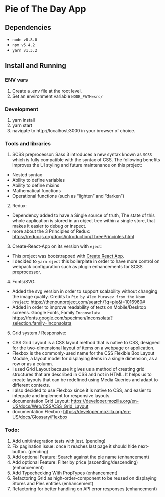 # Pie of The Day App

## Dependencies

* `node v8.8.0`
* `npm v5.4.2`
* `yarn v1.3.2`

## Install and Running

### ENV vars

1. Create a .env file at the root level.
2. Set an environment variable `NODE_PATH=src/`


### Development

1. yarn install
2. yarn start
3. navigate to http://localhost:3000 in your browser of choice.


### Tools and libraries

1. SCSS preprocessor: Sass 3 introduces a new syntax known as `SCSS` which is fully compatible with the syntax of CSS. The following benefits improves the UI styling and future maintenance on this project:
  - Nested syntax
  - Ability to define variables
  - Ability to define mixins
  - Mathematical functions
  - Operational functions (such as “lighten” and “darken”)

2. Redux:
  - Dependency added to have a Single source of truth, The state of this whole application is stored in an object tree within a single store, that makes it easier to debug or inspect.
  - more about the 3 Principles of Redux: https://redux.js.org/docs/introduction/ThreePrinciples.html

3. Create-React-App on its version with `eject`:
  - This project was bootstrapped with [Create React App](https://github.com/facebookincubator/create-react-app).
  - I decided to `yarn eject` this boilerplate in order to have more control on webpack configuration such as plugin enhancements for SCSS preprocessor.

4. Fonts/SVG:  
  -  Added the svg version in order to support scalability without changing the image quality. Credits to `Pie by Alex Muravev from the Noun Project`: https://thenounproject.com/search/?q=pie&i=1016960#
  - Added in order to improve readability of texts on Mobile/Desktop screens. Google Fonts, Family `Inconsolata`  https://fonts.google.com/specimen/Inconsolata?selection.family=Inconsolata

5. Grid system / Responsive:
  - CSS Grid Layout is a CSS layout method that is native to CSS, designed for the two-dimensional layout of items on a webpage or application.
  - Flexbox is the commonly-used name for the CSS Flexible Box Layout Module, a layout model for displaying items in a single dimension, as a row or as a column.
  - I used Grid Layout because it gives us a method of creating grid structures that are described in CSS and not in HTML. It helps us to create layouts that can be redefined using Media Queries and adapt to different contexts.
  - I also decided to use Flexbox since it is native to CSS, and easier to integrate and implement for responsive layouts.
  - documentation Grid Layout: https://developer.mozilla.org/en-US/docs/Web/CSS/CSS_Grid_Layout
  - documentation Flexbox: https://developer.mozilla.org/en-US/docs/Glossary/Flexbox


### Todo:

1. Add unit/integration tests with jest. (pending)
2. Fix pagination issue: once it reaches last page it should hide next-button. (pending)
3. Add optional Feature: Search against the pie name (enhancement)
4. Add optional Feature: Filter by price (ascending/descending) (enhancement)
5. Add Typechecking With PropTypes (enhancement)
6. Refactoring Grid as high-order-component to be reused on displaying Stores and Pies entities (enhancement)
7. Refactoring for better handling on API error responses (enhancement)
